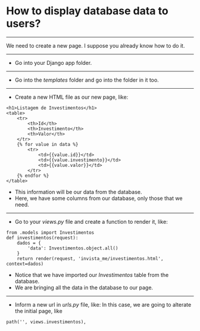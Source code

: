 # How to display database data to users?

***

We need to create a new page. I suppose you already know how to do it.

***

* Go into your Django app folder.

***

* Go into the _templates_ folder and go into the folder in it too.

***

* Create a new HTML file as our new page, like:

```
<h1>Listagem de Investimentos</h1>
<table>
    <tr>
        <th>Id</th>
        <th>Investimento</th>
        <th>Valor</th>
    </tr>
    {% for value in data %}
        <tr>
            <td>{{value.id}}</td>
            <td>{{value.investimento}}</td>
            <td>{{value.valor}}</td>
        </tr>
    {% endfor %}
</table>
```
   * This information will be our data from the database.
   * Here, we have some columns from our database, only those that we need.
***

* Go to your _views.py_ file and create a function to render it, like:

```
from .models import Investimentos
def investimentos(request):
    dados = {
        'data': Investimentos.object.all()
    }
    return render(request, 'invista_me/investimentos.html', context=dados)
```
   * Notice that we have imported our _Investimentos_ table from the database.
   * We are bringing all the data in the database to our page.

***

* Inform a new url in _urls.py_ file, like:
In this case, we are going to alterate the initial page, like
```
path('', views.investimentos),
```